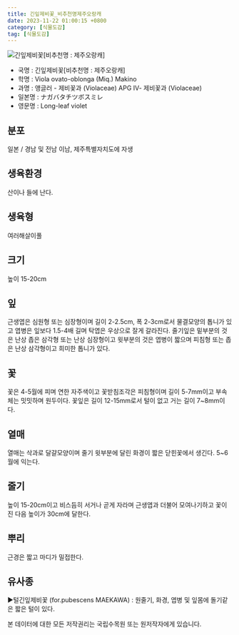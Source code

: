 ```yaml
---
title: 긴잎제비꽃_비추천명제주오랑캐
date: 2023-11-22 01:00:15 +0800
category: [식물도감]
tag: [식물도감]
---
```




![긴잎제비꽃[비추천명 : 제주오랑캐]](/fileUpload/plants/basic/Violaceae/Viola/13643/13643_1_th2.JPG)
- 국명 : 긴잎제비꽃[비추천명 : 제주오랑캐]
- 학명 : Viola ovato-oblonga (Miq.) Makino
- 과명 : 앵글러 - 제비꽃과 (Violaceae) APG Ⅳ- 제비꽃과 (Violaceae)
- 일본명 : ナガバタチツボスミレ
- 영문명 : Long-leaf violet


## 분포
일본 / 경남 및 전남 이남, 제주특별자치도에 자생
## 생육환경
산이나 들에 난다.
## 생육형
여러해살이풀 
## 크기
높이 15-20cm
## 잎
근생엽은 심원형 또는 심장형이며 길이 2-2.5cm, 폭 2-3cm로서 물결모양의 톱니가 있고 엽병은 잎보다 1.5-4배 길며 탁엽은 우상으로 잘게 갈라진다. 줄기잎은 밑부분의 것은 난상 좁은 삼각형 또는 난상 심장형이고 윗부분의 것은 엽병이 짧으며 피침형 또는 좁은 난상 삼각형이고 희미한 톱니가 있다.
## 꽃
꽃은 4-5월에 피며 연한 자주색이고 꽃받침조각은 피침형이며 길이 5-7mm이고 부속체는 밋밋하며 원두이다. 꽃잎은 길이 12-15mm로서 털이 없고 거는 길이 7~8mm이다.
## 열매
열매는 삭과로 달걀모양이며 줄기 윗부분에 달린 화경이 짧은 닫힌꽃에서 생긴다. 5~6월에 익는다.
## 줄기
높이 15-20cm이고 비스듬히 서거나 곧게 자라며 근생엽과 더불어 모여나기하고 꽃이 진 다음 높이가 30cm에 달한다.
## 뿌리
근경은 짧고 마디가 밀접한다.
## 유사종
▶털긴잎제비꽃 (for.pubescens MAEKAWA) : 원줄기, 화경, 엽병 및 잎몸에 돌기같은 짧은 털이 있다.






본 데이터에 대한 모든 저작권리는 국립수목원 또는 원저작자에게 있습니다.
